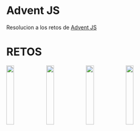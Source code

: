 # Advent JS
Resolucion a los retos de [Advent JS](https://adventjs.dev/)

# RETOS
<div class="grid grid-cols-1 gap-4 pt-10 sm:grid-cols-2 xl:grid-cols-4">
<img src="https://adventjs.dev/challenges-2022/1.svg" width=20% height=20% />
<img src="https://adventjs.dev/challenges-2022/2.svg" width=20% height=20%/>
<img src="https://adventjs.dev/challenges-2022/3.svg" width=20% height=20%/>
<img src="https://adventjs.dev/challenges-2022/4.svg" width=20% height=20%/>
</div>

[^1]: **Difficulty**: 🟢 Easy 🟠 Normal 🔴 Hard 🟣 Very Hard